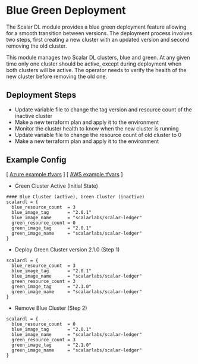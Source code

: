# Blue Green Deployment
The Scalar DL module provides a blue green deployment feature allowing for a smooth transition between versions. The deployment process involves two steps, first creating a new cluster with an updated version and second removing the old cluster.

This module manages two Scalar DL clusters, blue and green. At any given time only one cluster should be active, except during deployment when both clusters will be active. The operator needs to verify the health of the new cluster before removing the old one.

## Deployment Steps
* Update variable file to change the tag version and resource count of the inactive cluster
* Make a new terraform plan and apply it to the environment
* Monitor the cluster health to know when the new cluster is running
* Update variable file to change the resource count of old cluster to 0
* Make a new terraform plan and apply it to the environment

## Example Config
[ [Azure example.tfvars](../examples/azure/scalardl/example.tfvars) ]
[ [AWS example.tfvars](../examples/aws/scalardl/example.tfvars) ]

* Green Cluster Active (Initial State)
```
#### Blue Cluster (active), Green Cluster (inactive)
scalardl = {
  blue_resource_count  = 3
  blue_image_tag       = "2.0.1"
  blue_image_name      = "scalarlabs/scalar-ledger"
  green_resource_count = 0
  green_image_tag      = "2.0.1"
  green_image_name     = "scalarlabs/scalar-ledger"
}
```

* Deploy Green Cluster version 2.1.0 (Step 1)
```
scalardl = {
  blue_resource_count  = 3
  blue_image_tag       = "2.0.1"
  blue_image_name      = "scalarlabs/scalar-ledger"
  green_resource_count = 3
  green_image_tag      = "2.1.0"
  green_image_name     = "scalarlabs/scalar-ledger"
}
```

* Remove Blue Cluster (Step 2)
```
scalardl = {
  blue_resource_count  = 0
  blue_image_tag       = "2.0.1"
  blue_image_name      = "scalarlabs/scalar-ledger"
  green_resource_count = 3
  green_image_tag      = "2.1.0"
  green_image_name     = "scalarlabs/scalar-ledger"
}
```

